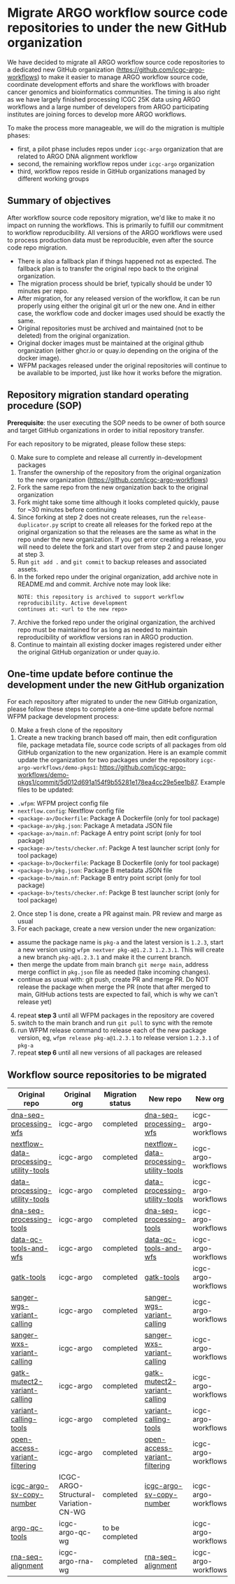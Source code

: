 # Migrate ARGO workflow source code repositories to under the new GitHub organization

We have decided to migrate all ARGO workflow source code repositories to a dedicated new
GitHub organization (https://github.com/icgc-argo-workflows) to make it easier to manage
ARGO workflow source code, coordinate development efforts and share the workflows with
broader cancer genomics and bioinformatics communities. The timing is also right as we have
largely finished processing ICGC 25K data using ARGO workflows and a large number of
developers from ARGO participating institutes are joining forces to develop more ARGO workflows.

To make the process more manageable, we will do the migration is multiple phases:
* first, a pilot phase includes repos under `icgc-argo` organization that are related to ARGO DNA alignment workflow
* second, the remaining workflow repos under `icgc-argo` organization
* third, workflow repos reside in GitHub organizations managed by different working groups


## Summary of objectives

After workflow source code repository migration, we'd like to make it no impact on running the workflows. This
is primarily to fulfill our commitment to workflow reproducibility. All versions of the ARGO workflows were used
to process production data must be reproducible, even after the source code repo migration.

* There is also a fallback plan if things happened not as expected. The fallback plan is to transfer the
  original repo back to the original organization.
* The migration process should be brief, typically should be under 10 minutes per repo.
* After migration, for any released version of the workflow, it can be run properly using either the original
  git url or the new one. And in either case, the workflow code and docker images used should be exactly the same.
* Original repositories must be archived and maintained (not to be deleted) from the original organization.
* Original docker images must be maintained at the original github organization (either ghcr.io or quay.io
  depending on the origina of the docker image).
* WFPM packages released under the original repositories will continue to be available to be imported, just like
  how it works before the migration.


## Repository migration standard operating procedure (SOP)

**Prerequisite**: the user executing the SOP needs to be owner of both source and target
GitHub organizations in order to initial repository transfer.

For each repository to be migrated, please follow these steps:

0. Make sure to complete and release all currently in-development packages
1. Transfer the ownership of the repository from the original organization to the new organization (https://github.com/icgc-argo-workflows)
2. Fork the same repo from the new organization back to the original organization
3. Fork might take some time although it looks completed quickly, pause for ~30 minutes
   before continuing
4. Since forking at step 2 does not create releases, run the `release-duplicator.py` script to create all releases for
   the forked repo at the original organization so that the releases are the same as what in the repo under the new organization. If you get error creating a release, you
   will need to delete the fork and start over from step 2 and pause longer at step 3.
5. Run `git add .` and `git commit` to backup releases and associated assets.
6. In the forked repo under the original organization, add archive note in README.md and commit. Archive note may look like:
   ```
   NOTE: this repository is archived to support workflow reproducibility. Active development
   continues at: <url to the new repo>
   ```
7. Archive the forked repo under the original organization, the archived repo must be maintained for as long as
   needed to maintain reproducibility of workflow versions ran in ARGO production.
8. Continue to maintain all existing docker images registered under either the original GitHub organization or under quay.io.


## One-time update before continue the development under the new GitHub organization

For each repository after migrated to under the new GitHub organization, please follow
these steps to complete a one-time update before normal WFPM package development process:

0. Make a fresh clone of the repository
1. Create a new tracking branch based off main, then edit configuration file, package metadata file, source code
scripts of all packages from old GitHub organization to the new organization. Here
is an example commit update the organization for two packages under the repository
`icgc-argo-workflows/demo-pkgs1`: https://github.com/icgc-argo-workflows/demo-pkgs1/commit/5d012d691a154f9b55281e178ea4cc29e5ee1b87. Example files to be updated:
  * `.wfpm`: WFPM project config file
  * `nextflow.config`: Nextflow config file
  * `<package-a>/Dockerfile`: Package A Dockerfile (only for tool package)
  * `<package-a>/pkg.json`: Package A metadata JSON file
  * `<package-a>/main.nf`: Package A entry point script (only for tool package)
  * `<package-a>/tests/checker.nf`: Packge A test launcher script (only for tool package)
  * `<package-b>/Dockerfile`: Package B Dockerfile (only for tool package)
  * `<package-b>/pkg.json`: Package B metadata JSON file
  * `<package-b>/main.nf`: Package B entry point script (only for tool package)
  * `<package-b>/tests/checker.nf`: Packge B test launcher script (only for tool package)
2. Once step 1 is done, create a PR against main. PR review and marge as usual
3. For each package, create a new version under the new organization:
 * assume the package name is `pkg-a` and the latest version is `1.2.3`, start a new
   version using `wfpm nextver pkg-a@1.2.3 1.2.3.1`. This will create a new branch
   `pkg-a@1.2.3.1` and make it the current branch.
 * then merge the update from main branch `git merge main`, address merge conflict in
   `pkg.json` file as needed (take incoming changes).
 * continue as usual with: git push, create PR and merge PR. Do NOT release the
   package when merge the PR (note that after merged to main, GitHub actions tests are
   expected to fail, which is why we can't release yet)
4. repeat **step 3** until all WFPM packages in the repository are covered
5. switch to the main branch and run `git pull` to sync with the remote
6. run WFPM release command to release each of the new package version, eg,
   `wfpm release pkg-a@1.2.3.1` to release version `1.2.3.1` of `pkg-a`
7. repeat **step 6** until all new versions of all packages are released


## Workflow source repositories to be migrated

| Original repo                         |   Original org        | Migration status |  New repo | New org |
|---------------------------------------|-----------------------|------------------|-----------|----------|
| [dna-seq-processing-wfs](https://github.com/icgc-argo/dna-seq-processing-wfs)  | icgc-argo  | completed | [dna-seq-processing-wfs](https://github.com/icgc-argo-workflows/dna-seq-processing-wfs)  | icgc-argo-workflows |
| [nextflow-data-processing-utility-tools](https://github.com/icgc-argo/nextflow-data-processing-utility-tools) | icgc-argo | completed | [nextflow-data-processing-utility-tools](https://github.com/icgc-argo-workflows/nextflow-data-processing-utility-tools) | icgc-argo-workflows  |
| [data-processing-utility-tools](https://github.com/icgc-argo/data-processing-utility-tools)  |  icgc-argo  | completed |  [data-processing-utility-tools](https://github.com/icgc-argo-workflows/data-processing-utility-tools)   | icgc-argo-workflows  |
| [dna-seq-processing-tools](https://github.com/icgc-argo/dna-seq-processing-tools)  | icgc-argo  | completed |  [dna-seq-processing-tools](https://github.com/icgc-argo-workflows/dna-seq-processing-tools)  | icgc-argo-workflows |
| [data-qc-tools-and-wfs](https://github.com/icgc-argo/data-qc-tools-and-wfs)  | icgc-argo  | completed | [data-qc-tools-and-wfs](https://github.com/icgc-argo-workflows/data-qc-tools-and-wfs)  | icgc-argo-workflows |
| [gatk-tools](https://github.com/icgc-argo/gatk-tools)                        | icgc-argo  | completed | [gatk-tools](https://github.com/icgc-argo-workflows/gatk-tools)  | icgc-argo-workflows |
| [sanger-wgs-variant-calling](https://github.com/icgc-argo/sanger-wgs-variant-calling)                        | icgc-argo  | completed | [sanger-wgs-variant-calling](https://github.com/icgc-argo-workflows/sanger-wgs-variant-calling)   | icgc-argo-workflows |
| [sanger-wxs-variant-calling](https://github.com/icgc-argo/sanger-wxs-variant-calling)                        | icgc-argo  | completed | [sanger-wxs-variant-calling](https://github.com/icgc-argo-workflows/sanger-wxs-variant-calling)  | icgc-argo-workflows |
| [gatk-mutect2-variant-calling](https://github.com/icgc-argo/gatk-mutect2-variant-calling)                        | icgc-argo  | completed | [gatk-mutect2-variant-calling](https://github.com/icgc-argo-workflows/gatk-mutect2-variant-calling)  | icgc-argo-workflows |
| [variant-calling-tools](https://github.com/icgc-argo/variant-calling-tools)                        | icgc-argo  | completed | [variant-calling-tools](https://github.com/icgc-argo-workflows/variant-calling-tools)  | icgc-argo-workflows |
| [open-access-variant-filtering](https://github.com/icgc-argo/open-access-variant-filtering)                        | icgc-argo  | completed | [open-access-variant-filtering](https://github.com/icgc-argo-workflows/open-access-variant-filtering)  | icgc-argo-workflows |
| [icgc-argo-sv-copy-number](https://github.com/ICGC-ARGO-Structural-Variation-CN-WG/icgc-argo-sv-copy-number) | ICGC-ARGO-Structural-Variation-CN-WG  | completed | [icgc-argo-sv-copy-number](https://github.com/icgc-argo-workflows/icgc-argo-sv-copy-number)  | icgc-argo-workflows |
| [argo-qc-tools](https://github.com/icgc-argo-qc-wg/argo-qc-tools) | icgc-argo-qc-wg  | to be completed |   | icgc-argo-workflows |
| [rna-seq-alignment](https://github.com/icgc-argo-rna-wg/rna-seq-alignment) | icgc-argo-rna-wg  | completed | [rna-seq-alignment](https://github.com/icgc-argo-workflows/rna-seq-alignment)  | icgc-argo-workflows |
